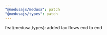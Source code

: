 ```yaml
---
"@medusajs/medusa": patch
"@medusajs/types": patch
---
```


feat(medusa,types): added tax flows end to end
